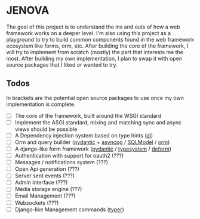 # JENOVA

The goal of this project is to understand the ins and outs of how a web framework works on a deeper level.
I'm also using this project as a playground to try to build common components found in the web framework ecosystem 
like forms, orm, etc. After building the core of the framework, I will try to implement from scratch (mostly) 
the part that interests me the most. After building my own implementation, I plan to swap it with open source packages
that I liked or wanted to try.

## Todos

In brackets are the potential open source packages to use once my own implementation is complete.

- [ ] The core of the framework, built around the WSGI standard
- [ ] Implement the ASGI standard, mixing and matching sync and async views should be possible
- [ ] A Dependency injection system based on type hints ([di](https://github.com/adriangb/di/))
- [ ] Orm and query builder ([pydantic](https://github.com/samuelcolvin/pydantic/) + [asyncpg](https://github.com/samuelcolvin/pydantic/) / [SQLModel](https://github.com/tiangolo/sqlmodel) / [orm](https://github.com/encode/orm))
- [ ] A django-like form framework ([pydantic](https://github.com/samuelcolvin/pydantic/) / [typesystem](https://github.com/encode/typesystem) / [deform](https://github.com/Pylons/deform))
- [ ] Authentication with support for oauth2 (???)
- [ ] Messages / notifications system (???)
- [ ] Open Api generation  (???)
- [ ] Server sent events (???) 
- [ ] Admin interface (???)
- [ ] Media storage engine (???)
- [ ] Email Management (???)
- [ ] Websockets (???)
- [ ] Django-like Management commands ([typer](https://github.com/tiangolo/typer))
